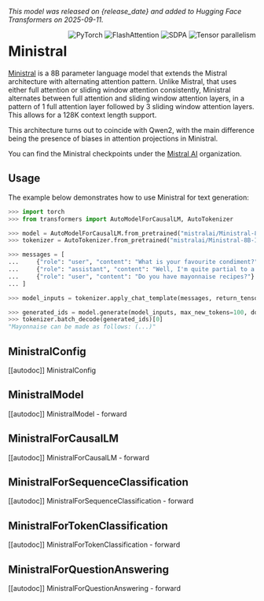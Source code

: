 <!--Copyright 2024 Mistral AI and The HuggingFace Team. All rights reserved.

Licensed under the Apache License, Version 2.0 (the "License"); you may not use this file except in compliance with
the License. You may obtain a copy of the License at

http://www.apache.org/licenses/LICENSE-2.0

Unless required by applicable law or agreed to in writing, software distributed under the License is distributed on
an "AS IS" BASIS, WITHOUT WARRANTIES OR CONDITIONS OF ANY KIND, either express or implied. See the License for the
specific language governing permissions and limitations under the License.

⚠️ Note that this file is in Markdown but contain specific syntax for our doc-builder (similar to MDX) that may not be
rendered properly in your Markdown viewer.

-->
*This model was released on {release_date} and added to Hugging Face Transformers on 2025-09-11.*

<div style="float: right;">
    <div class="flex flex-wrap space-x-1">
        <img alt="PyTorch" src="https://img.shields.io/badge/PyTorch-DE3412?style=flat&logo=pytorch&logoColor=white">
        <img alt="FlashAttention" src="https://img.shields.io/badge/%E2%9A%A1%EF%B8%8E%20FlashAttention-eae0c8?style=flat">
        <img alt="SDPA" src="https://img.shields.io/badge/SDPA-DE3412?style=flat&logo=pytorch&logoColor=white">
        <img alt="Tensor parallelism" src="https://img.shields.io/badge/Tensor%20parallelism-06b6d4?style=flat&logoColor=white">
    </div>
</div>

# Ministral

[Ministral](https://huggingface.co/mistralai/Ministral-8B-Instruct-2410) is a 8B parameter language model that extends the Mistral architecture with alternating attention pattern. Unlike Mistral, that uses either full attention or sliding window attention consistently, Ministral alternates between full attention and sliding window attention layers, in a pattern of 1 full attention layer followed by 3 sliding window attention layers. This allows for a 128K context length support.

This architecture turns out to coincide with Qwen2, with the main difference being the presence of biases in attention projections in Ministral.

You can find the Ministral checkpoints under the [Mistral AI](https://huggingface.co/mistralai) organization.

## Usage

The example below demonstrates how to use Ministral for text generation:

```python
>>> import torch
>>> from transformers import AutoModelForCausalLM, AutoTokenizer

>>> model = AutoModelForCausalLM.from_pretrained("mistralai/Ministral-8B-Instruct-2410", torch_dtype=torch.bfloat16, attn_implementation="sdpa", device_map="auto")
>>> tokenizer = AutoTokenizer.from_pretrained("mistralai/Ministral-8B-Instruct-2410")

>>> messages = [
...     {"role": "user", "content": "What is your favourite condiment?"},
...     {"role": "assistant", "content": "Well, I'm quite partial to a good squeeze of fresh lemon juice. It adds just the right amount of zesty flavour to whatever I'm cooking up in the kitchen!"},
...     {"role": "user", "content": "Do you have mayonnaise recipes?"}
... ]

>>> model_inputs = tokenizer.apply_chat_template(messages, return_tensors="pt").to("cuda")

>>> generated_ids = model.generate(model_inputs, max_new_tokens=100, do_sample=True)
>>> tokenizer.batch_decode(generated_ids)[0]
"Mayonnaise can be made as follows: (...)"
```

## MinistralConfig

[[autodoc]] MinistralConfig

## MinistralModel

[[autodoc]] MinistralModel
    - forward

## MinistralForCausalLM

[[autodoc]] MinistralForCausalLM
    - forward

## MinistralForSequenceClassification

[[autodoc]] MinistralForSequenceClassification
    - forward

## MinistralForTokenClassification

[[autodoc]] MinistralForTokenClassification
    - forward

## MinistralForQuestionAnswering

[[autodoc]] MinistralForQuestionAnswering
    - forward
